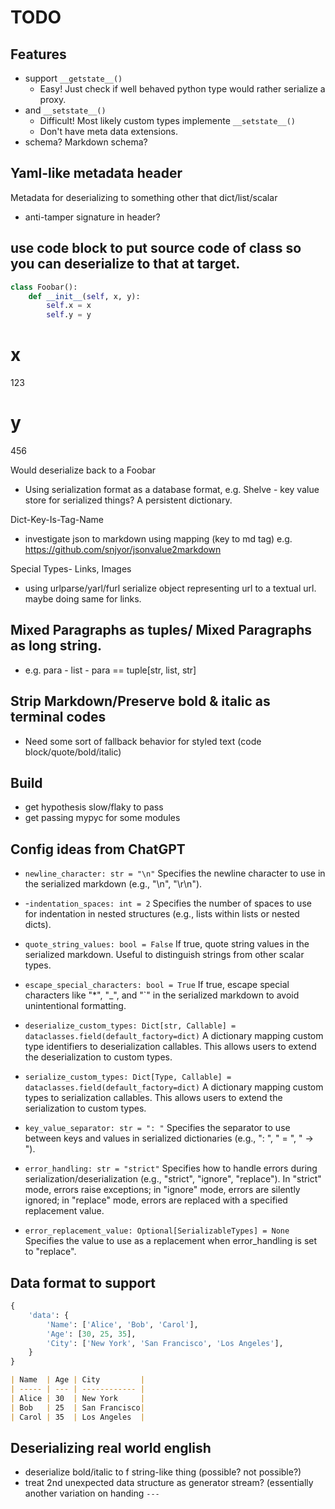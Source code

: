 # TODO

## Features

- support  `__getstate__()`
  - Easy! Just check if well behaved python type would rather serialize a proxy.
- and `__setstate__()`
  - Difficult! Most likely custom types implemente `__setstate__()`
  - Don't have meta data extensions.
- schema? Markdown schema?

## Yaml-like metadata header 

Metadata for deserializing to something other that dict/list/scalar
- anti-tamper signature in header?

## use code block to put source code of class so you can deserialize to that at target.


```python
class Foobar():
    def __init__(self, x, y):
        self.x = x
        self.y = y
```
# x
123
# y
456

Would deserialize back to a Foobar

- Using serialization format as a database format, e.g. Shelve - key value store for serialized things? A persistent dictionary.

Dict-Key-Is-Tag-Name
- investigate json to markdown using mapping (key to md tag) e.g. https://github.com/snjyor/jsonvalue2markdown

Special Types- Links, Images
- using urlparse/yarl/furl serialize object representing url to a textual url. maybe doing same for links.

## Mixed Paragraphs as tuples/ Mixed Paragraphs as long string.
- e.g. para - list - para == tuple[str, list,  str]

## Strip Markdown/Preserve bold & italic as terminal codes
- Need some sort of fallback behavior for styled text (code block/quote/bold/italic)

## Build
- get hypothesis slow/flaky to pass
- get passing mypyc for some modules

## Config ideas from ChatGPT

- `newline_character: str = "\n"`
  Specifies the newline character to use in the serialized markdown (e.g., "\\n", "\\r\\n").

- -`indentation_spaces: int = 2`
  Specifies the number of spaces to use for indentation in nested structures (e.g., lists within lists or nested dicts).

- `quote_string_values: bool = False`
  If true, quote string values in the serialized markdown. Useful to distinguish strings from other scalar types.

- `escape_special_characters: bool = True`
  If true, escape special characters like "\*", "\_", and "\`" in the serialized markdown to avoid unintentional formatting.

- `deserialize_custom_types: Dict[str, Callable] = dataclasses.field(default_factory=dict)`
  A dictionary mapping custom type identifiers to deserialization callables. This allows users to extend the deserialization to custom types.

- `serialize_custom_types: Dict[Type, Callable] = dataclasses.field(default_factory=dict)`
  A dictionary mapping custom types to serialization callables. This allows users to extend the serialization to custom types.

- `key_value_separator: str = ": "`
  Specifies the separator to use between keys and values in serialized dictionaries (e.g., ": ", " = ", " -> ").

- `error_handling: str = "strict"`
  Specifies how to handle errors during serialization/deserialization (e.g., "strict", "ignore", "replace"). In "strict" mode, errors raise exceptions; in "ignore" mode, errors are silently ignored; in "replace" mode, errors are replaced with a specified replacement value.

- `error_replacement_value: Optional[SerializableTypes] = None`
  Specifies the value to use as a replacement when error_handling is set to "replace".

## Data format to support

```python
{
    'data': {
        'Name': ['Alice', 'Bob', 'Carol'],
        'Age': [30, 25, 35],
        'City': ['New York', 'San Francisco', 'Los Angeles'],
    }
}
```

```markdown
| Name  | Age | City         |
| ----- | --- | ------------ |
| Alice | 30  | New York     |
| Bob   | 25  | San Francisco|
| Carol | 35  | Los Angeles  |
```

## Deserializing real world english

- deserialize bold/italic to f string-like thing (possible? not possible?)
- treat 2nd unexpected data structure as generator stream? (essentially another variation on handing `---`
